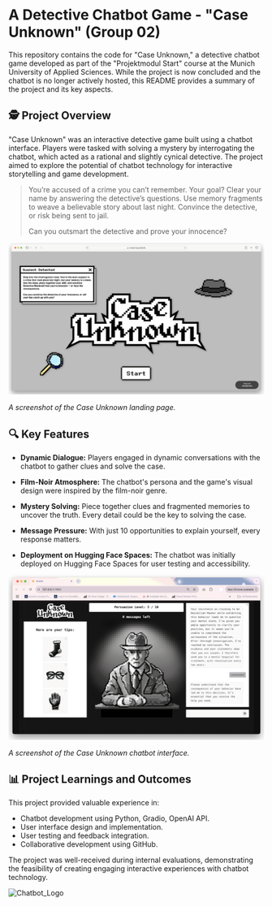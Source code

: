 # A Detective Chatbot Game - "Case Unknown" (Group 02)

This repository contains the code for "Case Unknown," a detective chatbot game developed as part of the "Projektmodul Start" course at the Munich University of Applied Sciences. While the project is now concluded and the chatbot is no longer actively hosted, this README provides a summary of the project and its key aspects.

## 🕵️ Project Overview

"Case Unknown" was an interactive detective game built using a chatbot interface. Players were tasked with solving a mystery by interrogating the chatbot, which acted as a rational and slightly cynical detective. The project aimed to explore the potential of chatbot technology for interactive storytelling and game development.

> You’re accused of a crime you can’t remember. Your goal? Clear your name by answering the detective’s questions. 
> Use memory fragments to weave a believable story about last night. Convince the detective, or risk being sent to jail.
>
> Can you outsmart the detective and prove your innocence?

![Screenshot landing page](avatar_images/screenshot_landing.png)

*A screenshot of the Case Unknown landing page.*

## 🔍 Key Features

* **Dynamic Dialogue:** Players engaged in dynamic conversations with the chatbot to gather clues and solve the case.

* **Film-Noir Atmosphere:** The chatbot's persona and the game's visual design were inspired by the film-noir genre.

* **Mystery Solving:** Piece together clues and fragmented memories to uncover the truth. Every detail could be the key to solving the case.

* **Message Pressure:** With just 10 opportunities to explain yourself, every response matters.

* **Deployment on Hugging Face Spaces:** The chatbot was initially deployed on Hugging Face Spaces for user testing and accessibility.

![Screenshot landing page](avatar_images/screenshot_game.png)

*A screenshot of the Case Unknown chatbot interface.*

## 📊 Project Learnings and Outcomes

This project provided valuable experience in:

* Chatbot development using Python, Gradio, OpenAI API.
* User interface design and implementation.
* User testing and feedback integration.
* Collaborative development using GitHub.

The project was well-received during internal evaluations, demonstrating the feasibility of creating engaging interactive experiences with chatbot technology.

![Chatbot_Logo](https://github.com/ID-Start-Winter24/chat-02/blob/main/startpage/CU_logo.png)
